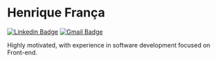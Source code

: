 # Henrique França

[![Linkedin Badge](https://img.shields.io/badge/-Henrique%20França-6633cc?style=flat-square&logo=Linkedin&logoColor=white&link=https://www.linkedin.com/in/euhenriquefranca/)](https://www.linkedin.com/in/euhenriquefranca/)
[![Gmail Badge](https://img.shields.io/badge/-euhenriquefranca@gmail.com-6633cc?style=flat-square&logo=Gmail&logoColor=white&link=mailto:euhenriquefranca@gmail.com)](mailto:euhenriquefranca@gmail.com)

Highly motivated, with experience in software development focused on Front-end.
